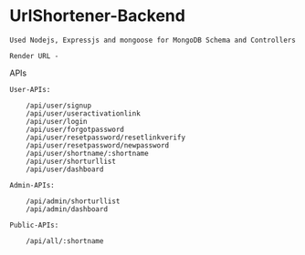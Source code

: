 # UrlShortener-Backend
    Used Nodejs, Expressjs and mongoose for MongoDB Schema and Controllers

    Render URL - 


APIs

    User-APIs:

        /api/user/signup
        /api/user/useractivationlink
        /api/user/login
        /api/user/forgotpassword
        /api/user/resetpassword/resetlinkverify
        /api/user/resetpassword/newpassword
        /api/user/shortname/:shortname
        /api/user/shorturllist
        /api/user/dashboard

    Admin-APIs:

        /api/admin/shorturllist
        /api/admin/dashboard

    Public-APIs:

        /api/all/:shortname